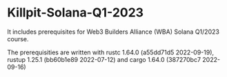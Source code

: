 # Killpit-Solana-Q1-2023

It includes prerequisites for Web3 Builders Alliance (WBA) Solana Q1/2023 course.

The prerequisities are written with rustc 1.64.0 (a55dd71d5 2022-09-19), rustup 1.25.1 (bb60b1e89 2022-07-12) and cargo 1.64.0 (387270bc7 2022-09-16)
